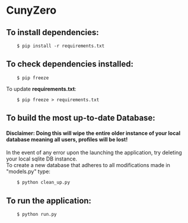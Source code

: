 # CunyZero

## To install dependencies: 

        $ pip install -r requirements.txt

## To check dependencies installed: 

        $ pip freeze
        
To update **requirements.txt**:

        $ pip freeze > requirements.txt 

## To build the most up-to-date Database:

#### Disclaimer: Doing this will wipe the entire older instance of your local database meaning all users, profiles will be lost!
In the event of any error upon the launching the application, try deleting your local sqlite DB instance.  
To create a new database that adheres to all modifications made in "models.py" type:
        
        $ python clean_up.py

## To run the application:

        $ python run.py 
